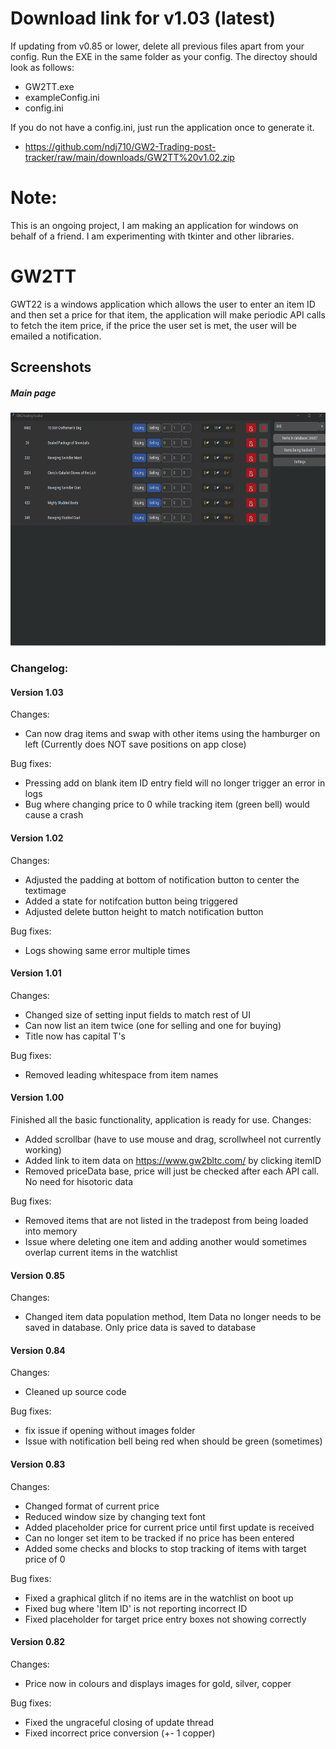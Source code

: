 # Download link for v1.03 (latest)
If updating from v0.85 or lower, delete all previous files apart from your config. Run the EXE in the same folder as your config.
The directoy should look as follows:
* GW2TT.exe
* exampleConfig.ini
* config.ini

If you do not have a config.ini, just run the application once to generate it.
* https://github.com/ndj710/GW2-Trading-post-tracker/raw/main/downloads/GW2TT%20v1.02.zip

# Note:
This is an ongoing project, I am making an application for windows on behalf of a friend. I am experimenting with tkinter and other libraries.

# GW2TT
GWT22 is a windows application which allows the user to enter an item ID and then set a price for that item, the application will make periodic API calls to fetch the item price, if the price the user set is met, the user will be emailed a notification.

## Screenshots
<div>
  <h5>Main page</h5>
  <img src="/screenshots/Mainpage.png?raw=true" width="639" height="373"/>
</div>


### Changelog:
#### Version 1.03

Changes:
*	Can now drag items and swap with other items using the hamburger on left (Currently does NOT save positions on app close)

Bug fixes:
*	Pressing add on blank item ID entry field will no longer trigger an error in logs
*	Bug where changing price to 0 while tracking item (green bell) would cause a crash


#### Version 1.02

Changes:
*	Adjusted the padding at bottom of notification button to center the textimage
*	Added a state for notifcation button being triggered
*	Adjusted delete button height to match notification button

Bug fixes:
*	Logs showing same error multiple times


#### Version 1.01

Changes:
*	Changed size of setting input fields to match rest of UI
*	Can now list an item twice (one for selling and one for buying)
*	Title now has capital T's

Bug fixes:
*	Removed leading whitespace from item names


#### Version 1.00
Finished all the basic functionality, application is ready for use.
Changes:
*	Added scrollbar (have to use mouse and drag, scrollwheel not currently working)
*	Added link to item data on https://www.gw2bltc.com/ by clicking itemID
*	Removed priceData base, price will just be checked after each API call. No need for hisotoric data

Bug fixes:
*	Removed items that are not listed in the tradepost from being loaded into memory
* 	Issue where deleting one item and adding another would sometimes overlap current items in the watchlist


#### Version 0.85

Changes:
*	Changed item data population method, Item Data no longer needs to be saved in database. Only price data is saved to database


#### Version 0.84

Changes:
*	Cleaned up source code

Bug fixes:
* 	fix issue if opening without images folder
*	Issue with notification bell being red when should be green (sometimes)


#### Version 0.83

Changes:
* 	Changed format of current price
* 	Reduced window size by changing text font
* 	Added placeholder price for current price until first update is received
* 	Can no longer set item to be tracked if no price has been entered
* 	Added some checks and blocks to stop tracking of items with target price of 0

Bug fixes:
* 	Fixed a graphical glitch if no items are in the watchlist on boot up
* 	Fixed bug where 'Item ID' is not reporting incorrect ID
* 	Fixed placeholder for target price entry boxes not showing correctly

#### Version 0.82

Changes:
* 	Price now in colours and displays images for gold, silver, copper

Bug fixes:
* 	Fixed the ungraceful closing of update thread
* 	Fixed incorrect price conversion (+- 1 copper)
